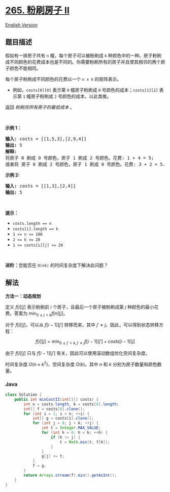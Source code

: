 # [265. 粉刷房子 II](https://leetcode.cn/problems/paint-house-ii)

[English Version](/solution/0200-0299/0265.Paint%20House%20II/README_EN.md)

## 题目描述

<p>假如有一排房子共有&nbsp;<code>n</code>&nbsp;幢，每个房子可以被粉刷成 <code>k</code>&nbsp;种颜色中的一种。房子粉刷成不同颜色的花费成本也是不同的。你需要粉刷所有的房子并且使其相邻的两个房子颜色不能相同。</p>

<p>每个房子粉刷成不同颜色的花费以一个 <code>n x k</code> 的矩阵表示。</p>

<ul>
	<li>例如，<code>costs[0][0]</code> 表示第 <code>0</code>&nbsp;幢房子粉刷成 <code>0</code> 号颜色的成本；<code>costs[1][2]</code>&nbsp;表示第 <code>1</code> 幢房子粉刷成 <code>2</code> 号颜色的成本，以此类推。</li>
</ul>

<p>返回 <em>粉刷完所有房子的最低成本</em>&nbsp;。</p>

<p>&nbsp;</p>

<p><strong>示例 1：</strong></p>

<pre>
<strong>输入: </strong>costs = [[1,5,3],[2,9,4]]
<strong>输出: </strong>5
<strong>解释: 
</strong>将房子 0 刷成 0 号颜色，房子 1 刷成 2 号颜色。花费: 1 + 4 = 5; 
或者将 房子 0 刷成 2 号颜色，房子 1 刷成 0 号颜色。花费: 3 + 2 = 5. </pre>

<p><strong>示例&nbsp;<strong>2:</strong></strong></p>

<pre>
<strong>输入:</strong> costs = [[1,3],[2,4]]
<strong>输出:</strong> 5
</pre>

<p>&nbsp;</p>

<p><strong>提示：</strong></p>

<ul>
	<li><code>costs.length == n</code></li>
	<li><code>costs[i].length == k</code></li>
	<li><code>1 &lt;= n &lt;= 100</code></li>
	<li><code>2 &lt;= k &lt;= 20</code></li>
	<li><code>1 &lt;= costs[i][j] &lt;= 20</code></li>
</ul>

<p>&nbsp;</p>

<p><strong>进阶：</strong>您能否在&nbsp;<code>O(nk)</code> 的时间复杂度下解决此问题？</p>

## 解法

**方法一：动态规划**

定义 $f[i][j]$ 表示粉刷前 $i$ 个房子，且最后一个房子被粉刷成第 $j$ 种颜色的最小花费。答案为 $\min_{0 \leq j < k} f[n][j]$。

对于 $f[i][j]$，可以从 $f[i - 1][j']$ 转移而来，其中 $j' \neq j$。因此，可以得到状态转移方程：

$$
f[i][j] = \min_{0 \leq j' < k, j' \neq j} f[i - 1][j'] + costs[i - 1][j]
$$

由于 $f[i][j]$ 只与 $f[i - 1][j']$ 有关，因此可以使用滚动数组优化空间复杂度。

时间复杂度 $O(n \times k^2)$，空间复杂度 $O(k)$。其中 $n$ 和 $k$ 分别为房子数量和颜色数量。

### **Java**

```java
class Solution {
    public int minCostII(int[][] costs) {
        int n = costs.length, k = costs[0].length;
        int[] f = costs[0].clone();
        for (int i = 1; i < n; ++i) {
            int[] g = costs[i].clone();
            for (int j = 0; j < k; ++j) {
                int t = Integer.MAX_VALUE;
                for (int h = 0; h < k; ++h) {
                    if (h != j) {
                        t = Math.min(t, f[h]);
                    }
                }
                g[j] += t;
            }
            f = g;
        }
        return Arrays.stream(f).min().getAsInt();
    }
}
```
